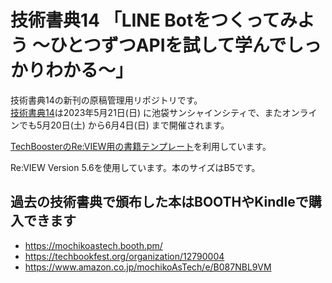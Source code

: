 # 技術書典14 「LINE Botをつくってみよう ～ひとつずつAPIを試して学んでしっかりわかる～」

技術書典14の新刊の原稿管理用リポジトリです。  
[技術書典14](https://techbookfest.org/)は2023年5月21日(日) に池袋サンシャインシティで、またオンラインでも5月20日(土) から6月4日(日) まで開催されます。

[TechBoosterのRe:VIEW用の書籍テンプレート](https://github.com/TechBooster/ReVIEW-Template)を利用しています。

Re:VIEW Version 5.6を使用しています。本のサイズはB5です。

## 過去の技術書典で頒布した本はBOOTHやKindleで購入できます

* https://mochikoastech.booth.pm/
* https://techbookfest.org/organization/12790004
* https://www.amazon.co.jp/mochikoAsTech/e/B087NBL9VM
